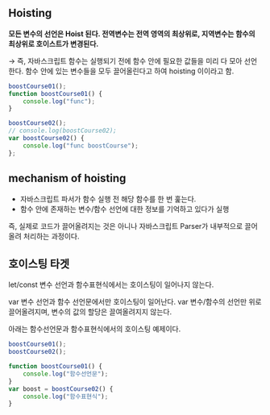 ## Hoisting

**모든 변수의 선언은 Hoist 된다. 전역변수는 전역 영역의 최상위로, 지역변수는 함수의 최상위로 호이스트가 변경된다.**

 → 즉, 자바스크립트 함수는 실행되기 전에 함수 안에 필요한 값들을 미리 다 모아 선언한다. 함수 안에 있는 변수들을 모두 끌어올린다고 하여 hoisting 이이라고 함.

```jsx
boostCourse01();
function boostCourse01() {
	console.log("func");
}

boostCourse02();
// console.log(boostCourse02);
var boostCourse02() {
	console.log("func boostCourse");
};
```

## mechanism of hoisting

- 자바스크립트 파서가 함수 실행 전 해당 함수를 한 번 훑는다.
- 함수 안에 존재하는 변수/함수 선언에 대한 정보를 기억하고 있다가 실행

즉, 실제로 코드가 끌어올려지는 것은 아니나 자바스크립트 Parser가 내부적으로 끌어올려 처리하는 과정이다.

## 호이스팅 타겟

let/const 변수 선언과 함수표현식에서는 호이스팅이 일어나지 않는다.

var 변수 선언과 함수 선언문에서만 호이스팅이 일어난다. var 변수/함수의 선언만 위로 끌어올려지며, 변수의 값의 할당은 끌여올려지지 않는다.

아래는 함수선언문과 함수표현식에서의 호이스팅 예제이다.

```jsx
boostCourse01();
boostCourse02();

function boostCourse01() {
	console.log("함수선언문");
}
var boost = boostCourse02() {
	console.log("함수표현식");
}
```
